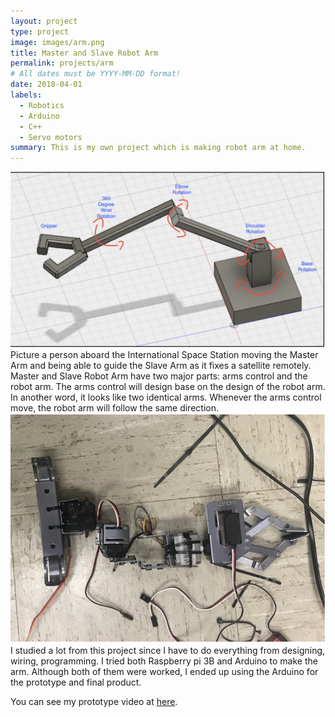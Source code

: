 ```yaml
---
layout: project
type: project
image: images/arm.png
title: Master and Slave Robot Arm
permalink: projects/arm
# All dates must be YYYY-MM-DD format!
date: 2018-04-01
labels:
  - Robotics
  - Arduino
  - C++
  - Servo motors
summary: This is my own project which is making robot arm at home.
--- 
```

 <img class="ui medium right floated rounded image" src="../images/arm1.png">
Picture a person aboard the International Space Station moving the Master Arm and being able to guide the Slave Arm as it fixes a satellite remotely. Master and Slave Robot Arm have two major parts: arms control and the robot arm. The arms control will design base on the design of the robot arm. In another word, it looks like two identical arms. Whenever the arms control move, the robot arm will follow the same direction.
 <img class="ui medium right floated rounded image" src="../images/arm2.png">
I studied a lot from this project since I have to do everything from designing, wiring, programming. I tried both Raspberry pi 3B and Arduino to make the arm. Although both of them were worked, I ended up using the Arduino for the prototype and final product.

 You can see my prototype video at <a href="https://youtu.be/BlIY0Qh8HyA">here</a>.
 
 
